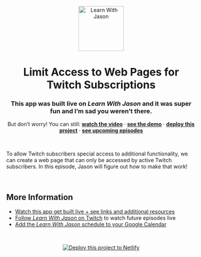 <p align="center">
  <a href="https://www.learnwithjason.dev">
    <img src="https://res.cloudinary.com/jlengstorf/image/upload/q_auto,f_auto,w_240/v1579281727/lwj/learnwithjason.png" alt="Learn With Jason" width="120" />
  </a>
</p>
<h1 align="center">
  Limit Access to Web Pages for Twitch Subscriptions
</h1>
<h3 align="center">
  This app was built live on <em>Learn With Jason</em> and it was super fun and I’m sad you weren’t there.
</h3>
<p align="center">
  But don’t worry! You can still: 
  <a href="https://www.learnwithjason.dev/limit-access-to-web-pages-for-twitch-subscriptions"><strong>watch the video</strong></a> · 
  <a href="https://twitch-subs-only.netlify.app"><strong>see the demo</strong></a> · 
  <a href="https://app.netlify.com/start/deploy?repository=https://github.com/learnwithjason/twitch-subs-only&utm_source=learnwithjason&utm_medium=github&utm_campaign=devex"><strong>deploy this project</strong></a> · 
  <a href="https://jason.af/lwj/schedule"><strong>see upcoming episodes</strong></a>
</p>

&nbsp;

To allow Twitch subscribers special access to additional functionality, we can create a web page that can only be accessed by active Twitch subscribers. In this episode, Jason will figure out how to make that work!

&nbsp;

## More Information

- [Watch this app get built live + see links and additional resources][episode]
- [Follow _Learn With Jason_ on Twitch][twitch] to watch future episodes live
- [Add the _Learn With Jason_ schedule to your Google Calendar][cal]

&nbsp;
<p align="center">
  <a href="https://app.netlify.com/start/deploy?repository=https://github.com/learnwithjason/twitch-subs-only&utm_source=learnwithjason&utm_medium=github&utm_campaign=devex">
    <img src="https://www.netlify.com/img/deploy/button.svg" alt="Deploy this project to Netlify" />
  </a>
</p>

[episode]: https://www.learnwithjason.dev/limit-access-to-web-pages-for-twitch-subscriptions
[twitch]: https://jason.af/twitch
[cal]: https://jason.af/lwj/cal